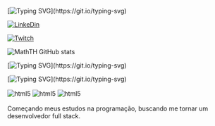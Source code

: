[![Typing SVG](https://readme-typing-svg.herokuapp.com?color=ba60ff&lines=Matheus+Ferreira.)](https://git.io/typing-svg)

[![LinkeDin](https://img.shields.io/badge/LinkedIn-0077B5?style=for-the-badge&logo=linkedin&logoColor=white)](https://www.linkedin.com/in/matheus-ferreira-5861911b5/)

[![Twitch](https://img.shields.io/badge/Twitch-9146FF?style=for-the-badge&logo=twitch&logoColor=white)](https://www.twitch.tv/zMathTH)


![MathTH GitHub stats](https://github-readme-stats.vercel.app/api?username=MathTH&show_icons=true&theme=radical)


[![Typing SVG](https://readme-typing-svg.herokuapp.com?color=ba60ff&lines=Tecnologias+que+eu+uso+no+meu+dia.)](https://git.io/typing-svg)


[![Typing SVG](https://readme-typing-svg.herokuapp.com?color=ba60ff&lines=Front-End:)](https://git.io/typing-svg)
<div style="display: inline_block">
<img align="center"  alt="html5" src="https://img.shields.io/badge/HTML5-E34F26?style=for-the-badge&logo=html5&logoColor=white"/> 
<img align="center"  alt="html5" src="https://img.shields.io/badge/CSS3-1572B6?style=for-the-badge&logo=css3&logoColor=white"/>
<img align="center"  alt="html5" src="https://img.shields.io/badge/JAVASCRIPT-d1ed1c?style=for-the-badge&logo=css3&logoColor=yellow"/> 
 </div>




<br>
Começando  meus estudos na programação, buscando me tornar um desenvolvedor full stack.
